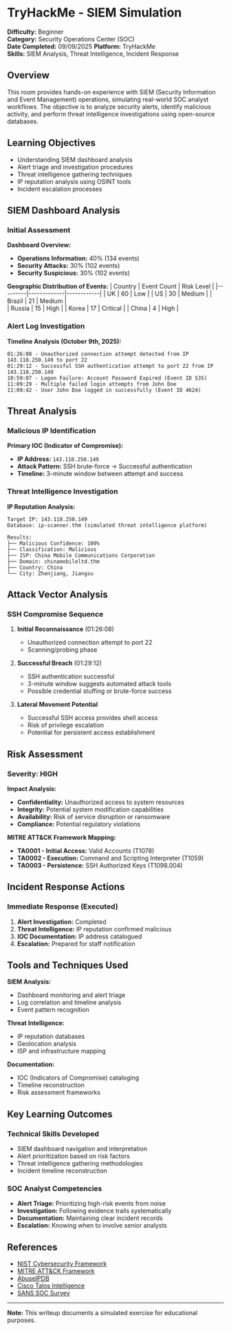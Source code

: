 # TryHackMe - SIEM Simulation

**Difficulty:** Beginner  
**Category:** Security Operations Center (SOC)  
**Date Completed:** 09/09/2025
**Platform:** TryHackMe  
**Skills:** SIEM Analysis, Threat Intelligence, Incident Response

## Overview

This room provides hands-on experience with SIEM (Security Information and Event Management) operations, simulating real-world SOC analyst workflows. The objective is to analyze security alerts, identify malicious activity, and perform threat intelligence investigations using open-source databases.

## Learning Objectives

- Understanding SIEM dashboard analysis
- Alert triage and investigation procedures
- Threat intelligence gathering techniques
- IP reputation analysis using OSINT tools
- Incident escalation processes

## SIEM Dashboard Analysis

### Initial Assessment

**Dashboard Overview:**
- **Operations Information:** 40% (134 events)
- **Security Attacks:** 30% (102 events)  
- **Security Suspicious:** 30% (102 events)

**Geographic Distribution of Events:**
| Country | Event Count | Risk Level |
|---------|-------------|------------|
| UK      |    60       | Low        |
| US      |    30       | Medium     |
| Brazil  |    21       | Medium     |    
| Russia  |    15       | High       |
| Korea   |    17       | Critical   |
| China   |    4        | High       |

### Alert Log Investigation

**Timeline Analysis (October 9th, 2025):**

```
01:26:08 - Unauthorized connection attempt detected from IP 143.110.250.149 to port 22
01:29:12 - Successful SSH authentication attempt to port 22 from IP 143.110.250.149
10:59:07 - Logon Failure: Account Password Expired (Event ID 535)
11:09:29 - Multiple failed login attempts from John Doe
11:09:42 - User John Doe logged in successfully (Event ID 4624)
```

## Threat Analysis

### Malicious IP Identification

**Primary IOC (Indicator of Compromise):**
- **IP Address:** `143.110.250.149`
- **Attack Pattern:** SSH brute-force → Successful authentication
- **Timeline:** 3-minute window between attempt and success

### Threat Intelligence Investigation

**IP Reputation Analysis:**
```
Target IP: 143.110.250.149
Database: ip-scanner.thm (simulated threat intelligence platform)

Results:
├── Malicious Confidence: 100%
├── Classification: Malicious
├── ISP: China Mobile Communications Corporation  
├── Domain: chinamobileltd.thm
├── Country: China
└── City: Zhenjiang, Jiangsu
```


## Attack Vector Analysis

### SSH Compromise Sequence

1. **Initial Reconnaissance** (01:26:08)
   - Unauthorized connection attempt to port 22
   - Scanning/probing phase

2. **Successful Breach** (01:29:12)
   - SSH authentication successful
   - 3-minute window suggests automated attack tools
   - Possible credential stuffing or brute-force success

3. **Lateral Movement Potential**
   - Successful SSH access provides shell access
   - Risk of privilege escalation
   - Potential for persistent access establishment

## Risk Assessment

### Severity: **HIGH**

**Impact Analysis:**
- **Confidentiality:** Unauthorized access to system resources
- **Integrity:** Potential system modification capabilities
- **Availability:** Risk of service disruption or ransomware
- **Compliance:** Potential regulatory violations

**MITRE ATT&CK Framework Mapping:**
- **TA0001 - Initial Access:** Valid Accounts (T1078)
- **TA0002 - Execution:** Command and Scripting Interpreter (T1059)
- **TA0003 - Persistence:** SSH Authorized Keys (T1098.004)

## Incident Response Actions

### Immediate Response (Executed)
1. **Alert Investigation:**  Completed
2. **Threat Intelligence:**  IP reputation confirmed malicious
3. **IOC Documentation:**  IP address catalogued
4. **Escalation:**  Prepared for staff notification



## Tools and Techniques Used

**SIEM Analysis:**
- Dashboard monitoring and alert triage
- Log correlation and timeline analysis
- Event pattern recognition

**Threat Intelligence:**
- IP reputation databases
- Geolocation analysis
- ISP and infrastructure mapping

**Documentation:**
- IOC (Indicators of Compromise) cataloging
- Timeline reconstruction
- Risk assessment frameworks

## Key Learning Outcomes

### Technical Skills Developed
- SIEM dashboard navigation and interpretation
- Alert prioritization based on risk factors
- Threat intelligence gathering methodologies
- Incident timeline reconstruction

### SOC Analyst Competencies
- **Alert Triage:** Prioritizing high-risk events from noise
- **Investigation:** Following evidence trails systematically  
- **Documentation:** Maintaining clear incident records
- **Escalation:** Knowing when to involve senior analysts



## References

- [NIST Cybersecurity Framework](https://www.nist.gov/cyberframework)
- [MITRE ATT&CK Framework](https://attack.mitre.org/)
- [AbuseIPDB](https://www.abuseipdb.com/)
- [Cisco Talos Intelligence](https://talosintelligence.com/)
- [SANS SOC Survey](https://www.sans.org/white-papers/)

---

**Note:** This writeup documents a simulated exercise for educational purposes.

